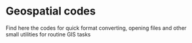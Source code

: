 # Geospatial codes

Find here the codes for quick format converting, opening files and other small utilities for routine GIS tasks

